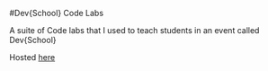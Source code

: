 #Dev{School} Code Labs

A suite of Code labs that I used to teach students in an event called Dev{School}

Hosted [here](https://raduenuca.github.io/dev-school-labs/)

